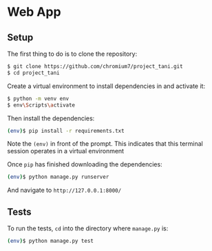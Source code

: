 # Web App

## Setup

The first thing to do is to clone the repository:

```sh
$ git clone https://github.com/chromium7/project_tani.git
$ cd project_tani
```

Create a virtual environment to install dependencies in and activate it:

```sh
$ python -m venv env
$ env\Scripts\activate
```

Then install the dependencies:

```sh
(env)$ pip install -r requirements.txt
```

Note the `(env)` in front of the prompt. This indicates that this terminal
session operates in a virtual environment

Once `pip` has finished downloading the dependencies:

```sh
(env)$ python manage.py runserver
```

And navigate to `http://127.0.0.1:8000/`

## Tests

To run the tests, `cd` into the directory where `manage.py` is:

```sh
(env)$ python manage.py test
```
